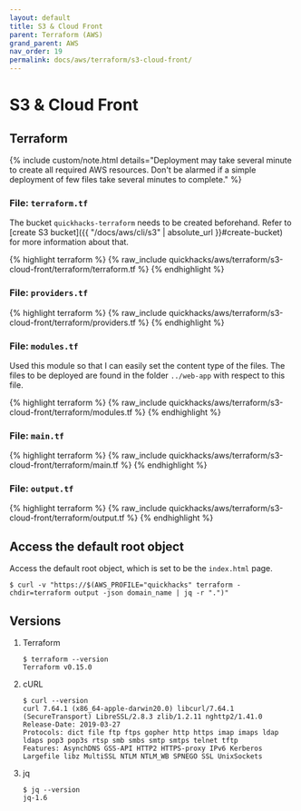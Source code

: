 ```yaml
---
layout: default
title: S3 & Cloud Front
parent: Terraform (AWS)
grand_parent: AWS
nav_order: 19
permalink: docs/aws/terraform/s3-cloud-front/
---
```


# S3 & Cloud Front

## Terraform

{% include custom/note.html details="Deployment may take several minute to create all required AWS resources. Don't be
alarmed if a simple deployment of few files take several minutes to complete." %}

### File: `terraform.tf`

The bucket `quickhacks-terraform` needs to be created beforehand. Refer to
[create S3 bucket]({{ "/docs/aws/cli/s3" | absolute_url }}#create-bucket) for more information about that.

{% highlight terraform %}
{% raw_include quickhacks/aws/terraform/s3-cloud-front/terraform/terraform.tf %}
{% endhighlight %}

### File: `providers.tf`

{% highlight terraform %}
{% raw_include quickhacks/aws/terraform/s3-cloud-front/terraform/providers.tf %}
{% endhighlight %}

### File: `modules.tf`

Used this module so that I can easily set the content type of the files. The files to be deployed are found in the
folder `../web-app` with respect to this file.

{% highlight terraform %}
{% raw_include quickhacks/aws/terraform/s3-cloud-front/terraform/modules.tf %}
{% endhighlight %}

### File: `main.tf`

{% highlight terraform %}
{% raw_include quickhacks/aws/terraform/s3-cloud-front/terraform/main.tf %}
{% endhighlight %}

### File: `output.tf`

{% highlight terraform %}
{% raw_include quickhacks/aws/terraform/s3-cloud-front/terraform/output.tf %}
{% endhighlight %}

## Access the default root object

Access the default root object, which is set to be the `index.html` page.

```console
$ curl -v "https://$(AWS_PROFILE="quickhacks" terraform -chdir=terraform output -json domain_name | jq -r ".")"
```

## Versions

1. Terraform

    ```console
    $ terraform --version
    Terraform v0.15.0
    ```

1. cURL

   ```console
   $ curl --version
   curl 7.64.1 (x86_64-apple-darwin20.0) libcurl/7.64.1 (SecureTransport) LibreSSL/2.8.3 zlib/1.2.11 nghttp2/1.41.0
   Release-Date: 2019-03-27
   Protocols: dict file ftp ftps gopher http https imap imaps ldap ldaps pop3 pop3s rtsp smb smbs smtp smtps telnet tftp
   Features: AsynchDNS GSS-API HTTP2 HTTPS-proxy IPv6 Kerberos Largefile libz MultiSSL NTLM NTLM_WB SPNEGO SSL UnixSockets
   ```

1. jq

   ```console
   $ jq --version
   jq-1.6
   ```
